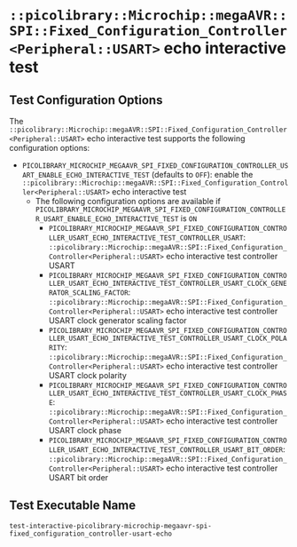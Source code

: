 # `::picolibrary::Microchip::megaAVR::SPI::Fixed_Configuration_Controller<Peripheral::USART>` echo interactive test

## Test Configuration Options
The
`::picolibrary::Microchip::megaAVR::SPI::Fixed_Configuration_Controller<Peripheral::USART>`
echo interactive test supports the following configuration options:
- `PICOLIBRARY_MICROCHIP_MEGAAVR_SPI_FIXED_CONFIGURATION_CONTROLLER_USART_ENABLE_ECHO_INTERACTIVE_TEST`
  (defaults to `OFF`): enable the
  `::picolibrary::Microchip::megaAVR::SPI::Fixed_Configuration_Controller<Peripheral::USART>`
  echo interactive test
    - The following configuration options are available if
      `PICOLIBRARY_MICROCHIP_MEGAAVR_SPI_FIXED_CONFIGURATION_CONTROLLER_USART_ENABLE_ECHO_INTERACTIVE_TEST`
      is `ON`
        - `PICOLIBRARY_MICROCHIP_MEGAAVR_SPI_FIXED_CONFIGURATION_CONTROLLER_USART_ECHO_INTERACTIVE_TEST_CONTROLLER_USART`:
          `::picolibrary::Microchip::megaAVR::SPI::Fixed_Configuration_Controller<Peripheral::USART>`
          echo interactive test controller USART
        - `PICOLIBRARY_MICROCHIP_MEGAAVR_SPI_FIXED_CONFIGURATION_CONTROLLER_USART_ECHO_INTERACTIVE_TEST_CONTROLLER_USART_CLOCK_GENERATOR_SCALING_FACTOR`:
          `::picolibrary::Microchip::megaAVR::SPI::Fixed_Configuration_Controller<Peripheral::USART>`
          echo interactive test controller USART clock generator scaling factor
        - `PICOLIBRARY_MICROCHIP_MEGAAVR_SPI_FIXED_CONFIGURATION_CONTROLLER_USART_ECHO_INTERACTIVE_TEST_CONTROLLER_USART_CLOCK_POLARITY`:
          `::picolibrary::Microchip::megaAVR::SPI::Fixed_Configuration_Controller<Peripheral::USART>`
          echo interactive test controller USART clock polarity
        - `PICOLIBRARY_MICROCHIP_MEGAAVR_SPI_FIXED_CONFIGURATION_CONTROLLER_USART_ECHO_INTERACTIVE_TEST_CONTROLLER_USART_CLOCK_PHASE`:
          `::picolibrary::Microchip::megaAVR::SPI::Fixed_Configuration_Controller<Peripheral::USART>`
          echo interactive test controller USART clock phase
        - `PICOLIBRARY_MICROCHIP_MEGAAVR_SPI_FIXED_CONFIGURATION_CONTROLLER_USART_ECHO_INTERACTIVE_TEST_CONTROLLER_USART_BIT_ORDER`:
          `::picolibrary::Microchip::megaAVR::SPI::Fixed_Configuration_Controller<Peripheral::USART>`
          echo interactive test controller USART bit order

## Test Executable Name
`test-interactive-picolibrary-microchip-megaavr-spi-fixed_configuration_controller-usart-echo`
